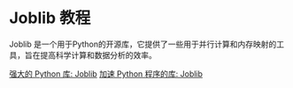 # Joblib 教程

<show-structure depth="2"/>

Joblib 是一个用于Python的开源库，它提供了一些用于并行计算和内存映射的工具，旨在提高科学计算和数据分析的效率。


<seealso>
<category ref="ref_docs">
    <a href="https://mp.weixin.qq.com/s/WpxDrlbMHIWSdR3_-aeStg">强大的 Python 库: Joblib</a>
    <a href="https://mp.weixin.qq.com/s/f8bcvGEukj4WzUFBBfQT2Q">加速 Python 程序的库: Joblib</a>
</category>
<category ref="ref_github">
</category>
<category ref="ref_issues">
</category>
<category ref="ref_hf"></category>
<category ref="ref_ms"></category>
</seealso>
